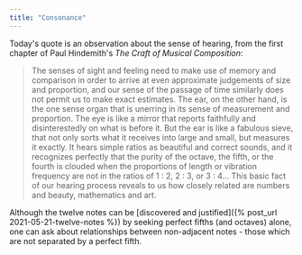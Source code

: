 ```yaml
---
title: "Consonance"
---
```


Today's quote is an observation about the sense of hearing, from the first chapter of Paul Hindemith's _The Craft of Musical Composition_:

> The senses of sight and feeling need to make use of memory and comparison in order to arrive at even approximate judgements of size and proportion, and our sense of the passage of time similarly does not permit us to make exact estimates. The ear, on the other hand, is the one sense organ that is unerring in its sense of measurement and proportion. The eye is like a mirror that reports faithfully and disinterestedly on what is before it. But the ear is like a fabulous sieve, that not only sorts what it receives into large and small, but measures it exactly. It hears simple ratios as beautiful and correct sounds, and it recognizes perfectly that the purity of the octave, the fifth, or the fourth is clouded when the proportions of length or vibration frequency are not in the ratios of 1 : 2, 2 : 3, or 3 : 4... This basic fact of our hearing process reveals to us how closely related are numbers and beauty, mathematics and art.

Although the twelve notes can be [discovered and justified]({% post_url 2021-05-21-twelve-notes %}) by seeking perfect fifths (and octaves) alone, one can ask about relationships between non-adjacent notes - those which are not separated by a perfect fifth.
